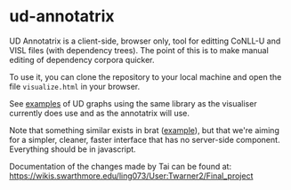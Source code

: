 # ud-annotatrix

UD Annotatrix is a client-side, browser only, tool for editting CoNLL-U and VISL files (with dependency trees).  The point of this is to make manual editing of dependency corpora quicker.

To use it, you can clone the repository to your local machine and open the file `visualize.html` in your browser.

See [examples](http://universaldependencies.org/kk/dep/conj.html) of UD graphs using the same library as the visualiser currently does use and as the annotatrix will use.

Note that something similar exists in brat ([example](http://kazcorpus.kz/brat1/#/_qq01/_qq_005_109)), but that we're aiming for a simpler, cleaner, faster interface that has no server-side component.  Everything should be in javascript.

Documentation of the changes made by Tai can be found at: https://wikis.swarthmore.edu/ling073/User:Twarner2/Final_project
